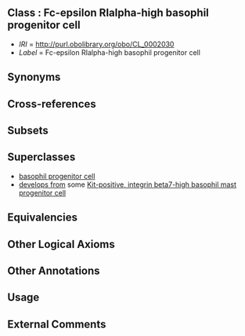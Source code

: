 
## Class : Fc-epsilon RIalpha-high basophil progenitor cell

 * *IRI* = http://purl.obolibrary.org/obo/CL_0002030
 * *Label* = Fc-epsilon RIalpha-high basophil progenitor cell

## Synonyms


## Cross-references


## Subsets


## Superclasses

 * [basophil progenitor cell](../../CL/13/CL_0000613.md)
 * [develops from](../../RO/02/RO_0002202.md) some [Kit-positive, integrin beta7-high basophil mast progenitor cell](../../CL/44/CL_0002044.md)

## Equivalencies


## Other Logical Axioms


## Other Annotations


## Usage


## External Comments

